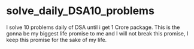 # solve_daily_DSA10_problems
I solve 10 problems daily of DSA until i get 1 Crore package. This is the gonna be my biggest life promise to me and I will not break this promise, I keep this promise for the sake of my life.

